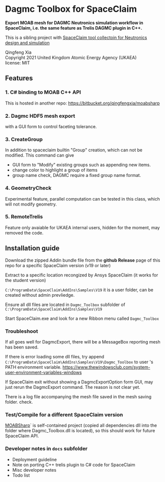 #  Dagmc Toolbox for SpaceClaim

**Export MOAB mesh for DAGMC Neutronics simulation workflow in SpaceClaim, i.e. the same feature as Trelis DAGMC plugin in C++.**  

This is a sibling project with [SpaceClaim tool collectoin for Neutronics design and simulation](https://github.com/ukaea/SpaceClaim_API_NeutronicsTools)


Qingfeng Xia  
Copyright 2021 United Kingdom Atomic Energy Agency (UKAEA)  
license: MIT

## Features

### 1. C# binding to MOAB C++ API

This is hosted in another repo:  https://bitbucket.org/qingfengxia/moabsharp

### 2. Dagmc HDF5 mesh export
with a GUI form to control faceting tolerance.

### 3. CreateGroup
In addition to spaceclaim builtin "Group" creation, which can not be modified.
This command can give
+ GUI form to "Modify" existing groups such as appending new items.
+ change color to highlight a group of items
+ group name check, DAGMC require a fixed group name format.

### 4. GeometryCheck

Experimental feature, parallel computation can be tested in this class, which will not modify geometry.

### 5. RemoteTrelis

Feature only avaiable for UKAEA internal users, hidden for the moment, may removed the code.


## Installation guide

Download the zipped Addin bundle file from the **github Release** page of this repo for a specific SpaceClaim version (v19 or later)

Extract to a specific location recongized by Ansys SpaceClaim (it works for the student version)

`C:\ProgramData\SpaceClaim\AddIns\Samples\V19` it is a user folder, can be created without admin prevliedge.

Ensure all dll files are located in `Dagmc_Toolbox` subfolder of `C:\ProgramData\SpaceClaim\AddIns\Samples\V19`

Start SpaceClaim.exe and look for a new Ribbon menu called `Dagmc_Toolbox`

### Troubleshoot

If all goes well for DagmcExport, there will be a MessageBox reporting mesh has been saved.

If there is error loading some dll files, try append 
`C:\ProgramData\SpaceClaim\AddIns\Samples\V19\Dagmc_Toolbox` to user 's PATH environment variable.
<https://www.thewindowsclub.com/system-user-environment-variables-windows>

If SpaceClaim exit without showing a DagmcExportOption form GUI, may just rerun the DagmcExport command.
The reason is not clear yet.

There is a log file accompanying  the mesh file saved in the mesh saving folder. check. 

### Test/Compile for a different SpaceClaim version

[MOABSharp](https://bitbucket.org/qingfengxia/moabsharp)` is self-contained project (copied all dependencies dll into the folder where Dagmc_Toolbox.dll is located), so this should work for future SpaceClaim API.


### Developer notes in `docs` subfolder

+ Deployment guideline
+ Note on porting C++ trelis plugin to C# code for SpaceClaim
+ Misc developer notes
+ Todo list
